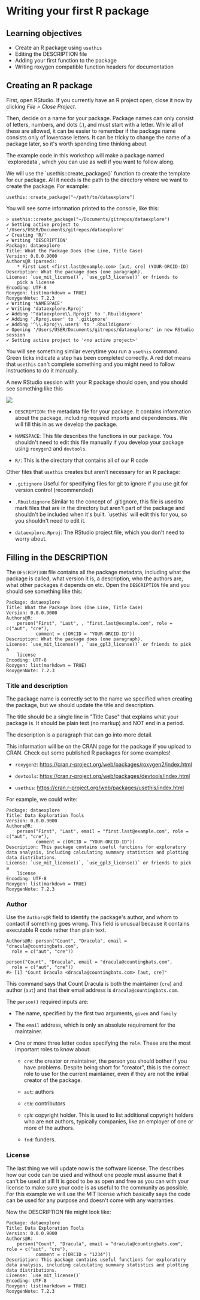 # Writing your first R package

## Learning objectives

-   Create an R package using `usethis`
-   Editing the DESCRIPTION file
-   Adding your first function to the package
-   Writing roxygen compatible function headers for documentation

## Creating an R package

First, open RStudio. If you currently have an R project open, close it now by clicking *File \> Close Project*.

Then, decide on a name for your package. Package names can only consist of letters, numbers, and dots (.), and must start with a letter. While all of these are allowed, it can be easier to remember if the package name consists only of lowercase letters. It can be tricky to change the name of a package later, so it's worth spending time thinking about.

The example code in this workshop will make a package named \`exploredata\`, which you can use as well if you want to follow along.

We will use the \`usethis::create_package()\` function to create the template for our package. All it needs is the path to the directory where we want to create the package. For example:

```         
usethis::create_package("~/path/to/dataexplore")
```

You will see some information printed to the console, like this:

```         
> usethis::create_package("~/Documents/gitrepos/dataexplore")
✔ Setting active project to '/Users/USER/Documents/gitrepos/dataexplore'
✔ Creating 'R/'
✔ Writing 'DESCRIPTION'
Package: dataexplore
Title: What the Package Does (One Line, Title Case)
Version: 0.0.0.9000
Authors@R (parsed):
    * First Last <first.last@example.com> [aut, cre] (YOUR-ORCID-ID)
Description: What the package does (one paragraph).
License: `use_mit_license()`, `use_gpl3_license()` or friends to
    pick a license
Encoding: UTF-8
Roxygen: list(markdown = TRUE)
RoxygenNote: 7.2.3
✔ Writing 'NAMESPACE'
✔ Writing 'dataexplore.Rproj'
✔ Adding '^dataexplore\\.Rproj$' to '.Rbuildignore'
✔ Adding '.Rproj.user' to '.gitignore'
✔ Adding '^\\.Rproj\\.user$' to '.Rbuildignore'
✔ Opening '/Users/USER/Documents/gitrepos/dataexplore/' in new RStudio session
✔ Setting active project to '<no active project>'
```

You will see something similar everytime you run a `usethis` command. Green ticks indicate a step has been completed correctly. A red dot means that `usethis` can't complete something and you might need to follow instructions to do it manually.

A new RStudio session with your R package should open, and you should see something like this

![](images/Screenshot%202025-06-07%20at%209.05.24%20PM.png)

-   `DESCRIPTION`: the metadata file for your package. It contains information about the package, including required imports and dependencies. We will fill this in as we develop the package.

-   `NAMESPACE`: This file describes the functions in our package. You shouldn't need to edit this file manually if you develop your package using `roxygen2` and `devtools`.

-   `R/`: This is the directory that contains all of our R code

Other files that `usethis` creates but aren't necessary for an R package:

-   `.gitignore` Useful for specifying files for git to ignore if you use git for version control (recommended)

-   `.Rbuildignore` Similar to the concept of .gitignore, this file is used to mark files that are in the directory but aren't part of the package and shouldn't be included when it's built. \`usethis\` will edit this for you, so you shouldn't need to edit it.

-   `dataexplore.Rproj`: The RStudio project file, which you don't need to worry about.

## Filling in the DESCRIPTION

The `DESCRIPTION` file contains all the package metadata, including what the package is called, what version it is, a description, who the authors are, what other packages it depends on etc. Open the `DESCRIPTION` file and you should see something like this:

```         
Package: dataexplore
Title: What the Package Does (One Line, Title Case)
Version: 0.0.0.9000
Authors@R: 
    person("First", "Last", , "first.last@example.com", role = c("aut", "cre"),
           comment = c(ORCID = "YOUR-ORCID-ID"))
Description: What the package does (one paragraph).
License: `use_mit_license()`, `use_gpl3_license()` or friends to pick a
    license
Encoding: UTF-8
Roxygen: list(markdown = TRUE)
RoxygenNote: 7.2.3
```

### Title and description

The package name is correctly set to the name we specified when creating the package, but we should update the title and description.

The title should be a single line in "Title Case" that explains what your package is. It should be plain text (no markup) and NOT end in a period.

The description is a paragraph that can go into more detail.

This information will be on the CRAN page for the package if you upload to CRAN. Check out some published R packages for some examples!

-   `roxygen2`: <https://cran.r-project.org/web/packages/roxygen2/index.html>

-   `devtools`: <https://cran.r-project.org/web/packages/devtools/index.html>

-   `usethis`: <https://cran.r-project.org/web/packages/usethis/index.html>

For example, we could write:

```         
Package: dataexplore
Title: Data Exploration Tools
Version: 0.0.0.9000
Authors@R: 
    person("First", "Last", email = "first.last@example.com", role = c("aut", "cre"),
           comment = c(ORCID = "YOUR-ORCID-ID"))
Description: This package contains useful functions for exploratory data analysis, including calculating summary statistics and plotting data distributions.
License: `use_mit_license()`, `use_gpl3_license()` or friends to pick a
    license
Encoding: UTF-8
Roxygen: list(markdown = TRUE)
RoxygenNote: 7.2.3
```

### Author

Use the `Authors@R` field to identify the package's author, and whom to contact if something goes wrong. This field is unusual because it contains executable R code rather than plain text.

```         
Authors@R: person("Count", "Dracula", email = "dracula@countingbats.com",
  role = c("aut", "cre"))
```

```         
person("Count", "Dracula", email = "dracula@countingbats.com", 
  role = c("aut", "cre"))
#> [1] "Count Dracula <dracula@countingbats.com> [aut, cre]"
```

This command says that Count Dracula is both the maintainer (`cre`) and author (`aut`) and that their email address is `dracula@countingbats.com`.

The `person()` required inputs are:

-   The name, specified by the first two arguments, `given` and `family`

-   The `email` address, which is only an absolute requirement for the maintainer.

-   One or more three letter codes specifying the `role`. These are the most important roles to know about:

    -   `cre`: the creator or maintainer, the person you should bother if you have problems. Despite being short for "creator", this is the correct role to use for the current maintainer, even if they are not the initial creator of the package.

    -   `aut`: authors

    -   `ctb`: contributors

    -   `cph`: copyright holder. This is used to list additional copyright holders who are not authors, typically companies, like an employer of one or more of the authors.

    -   `fnd`: funders.

### License

The last thing we will update now is the software license. The describes how our code can be used and without one people must assume that it can\'t be used at all! It is good to be as open and free as you can with your license to make sure your code is as useful to the community as possible. For this example we will use the MIT license which basically says the code can be used for any purpose and doesn\'t come with any warranties.

Now the DESCRIPTION file might look like:

```         
Package: dataexplore
Title: Data Exploration Tools
Version: 0.0.0.9000
Authors@R: 
    person("Count", "Dracula", email = "dracula@countingbats.com", role = c("aut", "cre"),
           comment = c(ORCID = "1234"))
Description: This package contains useful functions for exploratory data analysis, including calculating summary statistics and plotting data distributions.
License: `use_mit_license()`
Encoding: UTF-8
Roxygen: list(markdown = TRUE)
RoxygenNote: 7.2.3
```
